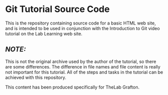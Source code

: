 

# Git Tutorial Source Code

This is the repository containing source code for a basic HTML web site, and is intended to be used in conjunction with the Introduction to Git video tutorial on the Lab Learning web site.

## *_NOTE:_*
This is not the original archive used by the author of the tutorial, so there are some differences. The difference in file names and file content is really not important for this tutorial. All of the steps and tasks in the tutorial can be achieved with this repository.

This content has been produced specifically for TheLab Grafton.
